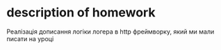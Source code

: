 # description of homework
Реалізація дописання логіки логера в http фреймворку, який ми мали писати на уроці
